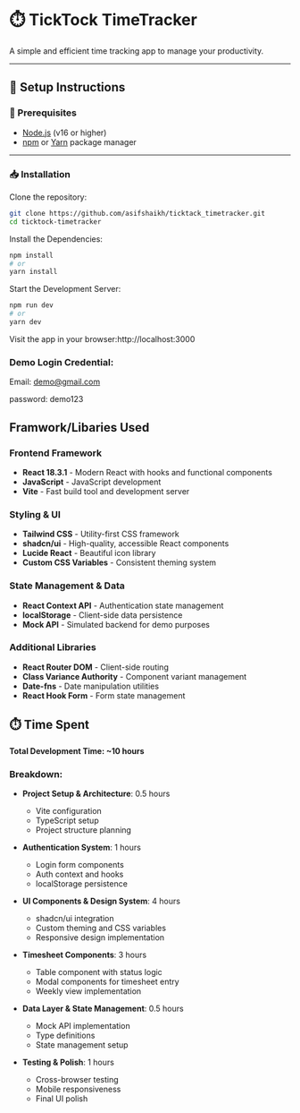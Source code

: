 # ⏱️ TickTock TimeTracker

A simple and efficient time tracking app to manage your productivity.

---

## 🚀 Setup Instructions

### 🔧 Prerequisites

- [Node.js](https://nodejs.org/) (v16 or higher)
- [npm](https://www.npmjs.com/) or [Yarn](https://yarnpkg.com/) package manager

---

### 📥 Installation

Clone the repository:

```bash
git clone https://github.com/asifshaikh/ticktack_timetracker.git
cd ticktock-timetracker

```
Install the Dependencies:

```bash
npm install
# or
yarn install
```

Start the Development Server:
```bash
npm run dev
# or
yarn dev
```
Visit the app in your browser:http://localhost:3000

### Demo Login Credential:
Email: demo@gmail.com 

password: demo123

## Framwork/Libaries Used

### Frontend Framework
- **React 18.3.1** - Modern React with hooks and functional components
- **JavaScript** -  JavaScript development
- **Vite** - Fast build tool and development server

### Styling & UI
- **Tailwind CSS** - Utility-first CSS framework
- **shadcn/ui** - High-quality, accessible React components
- **Lucide React** - Beautiful icon library
- **Custom CSS Variables** - Consistent theming system

### State Management & Data
- **React Context API** - Authentication state management
- **localStorage** - Client-side data persistence
- **Mock API** - Simulated backend for demo purposes

### Additional Libraries
- **React Router DOM** - Client-side routing
- **Class Variance Authority** - Component variant management
- **Date-fns** - Date manipulation utilities
- **React Hook Form** - Form state management

## ⏱️ Time Spent

**Total Development Time: ~10 hours**

### Breakdown:
- **Project Setup & Architecture**: 0.5 hours
  - Vite configuration
  - TypeScript setup
  - Project structure planning
  
- **Authentication System**: 1 hours
  - Login form components
  - Auth context and hooks
  - localStorage persistence
  
- **UI Components & Design System**: 4 hours
  - shadcn/ui integration
  - Custom theming and CSS variables
  - Responsive design implementation
  
- **Timesheet Components**: 3 hours
  - Table component with status logic
  - Modal components for timesheet entry
  - Weekly view implementation
  
- **Data Layer & State Management**: 0.5 hours
  - Mock API implementation
  - Type definitions
  - State management setup
  
- **Testing & Polish**: 1 hours
  - Cross-browser testing
  - Mobile responsiveness
  - Final UI polish
  #

